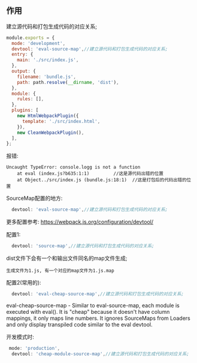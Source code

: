 ## 作用
建立源代码和打包生成代码的对应关系;
```javascript
module.exports = {
  mode: 'development',
  devtool: 'eval-source-map',//建立源代码和打包生成代码的对应关系;
  entry: {
    main: './src/index.js',
  },
  output: {
    filename: 'bundle.js',
    path: path.resolve(__dirname, 'dist'),
  },
  module: {
    rules: [],
  },
  plugins: [
    new HtmlWebpackPlugin({
      template: './src/index.html',
    }),
    new CleanWebpackPlugin(),
  ],
};

```

报错:
```
Uncaught TypeError: console.logg is not a function
    at eval (index.js?b635:1:1)         //这是源代码出错的位置
    at Object../src/index.js (bundle.js:18:1)  //这是打包后的代码出错的位置
```
SourceMap配置的地方:
```javascript
  devtool: 'eval-source-map',//建立源代码和打包生成代码的对应关系;
```
更多配置参考:
https://webpack.js.org/configuration/devtool/

配置1:
```javascript
  devtool: 'source-map',//建立源代码和打包生成代码的对应关系;
```
dist文件下会有一个和输出文件同名的map文件生成;
```
生成文件为1.js, 有一个对应的map文件为1.js.map
```
配置2(常用的):
```javascript
  devtool: 'eval-cheap-source-map',//建立源代码和打包生成代码的对应关系;
```

eval-cheap-source-map - Similar to eval-source-map, each module is executed with eval().
It is "cheap" because it doesn't have column mappings, it only maps line numbers.
It ignores SourceMaps from Loaders and only display transpiled code similar to the eval devtool.


开发模式时:
```javascript
 mode: 'production',
  devtool: 'cheap-module-source-map',//建立源代码和打包生成代码的对应关系;
```





